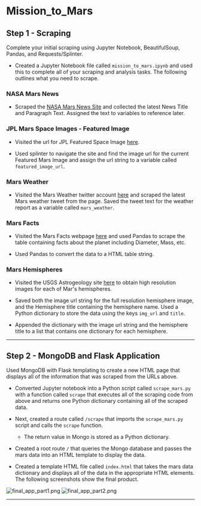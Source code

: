 # Mission_to_Mars

## Step 1 - Scraping

Complete your initial scraping using Jupyter Notebook, BeautifulSoup, Pandas, and Requests/Splinter.

* Created a Jupyter Notebook file called `mission_to_mars.ipynb` and used this to complete all of your scraping and analysis tasks. The following outlines what you need to scrape.

### NASA Mars News

* Scraped the [NASA Mars News Site](https://mars.nasa.gov/news/) and collected the latest News Title and Paragraph Text. Assigned the text to variables to reference later.

### JPL Mars Space Images - Featured Image

* Visited the url for JPL Featured Space Image [here](https://www.jpl.nasa.gov/spaceimages/?search=&category=Mars).

* Used splinter to navigate the site and find the image url for the current Featured Mars Image and assign the url string to a variable called `featured_image_url`.

### Mars Weather

* Visited the Mars Weather twitter account [here](https://twitter.com/marswxreport?lang=en) and scraped the latest Mars weather tweet from the page. Saved the tweet text for the weather report as a variable called `mars_weather`.


### Mars Facts

* Visited the Mars Facts webpage [here](https://space-facts.com/mars/) and used Pandas to scrape the table containing facts about the planet including Diameter, Mass, etc.

* Used Pandas to convert the data to a HTML table string.

### Mars Hemispheres

* Visited the USGS Astrogeology site [here](https://astrogeology.usgs.gov/search/results?q=hemisphere+enhanced&k1=target&v1=Mars) to obtain high resolution images for each of Mar's hemispheres.

* Saved both the image url string for the full resolution hemisphere image, and the Hemisphere title containing the hemisphere name. Used a Python dictionary to store the data using the keys `img_url` and `title`.

* Appended the dictionary with the image url string and the hemisphere title to a list that contains one dictionary for each hemisphere.

- - -

## Step 2 - MongoDB and Flask Application

Used MongoDB with Flask templating to create a new HTML page that displays all of the information that was scraped from the URLs above.

* Converted Jupyter notebook into a Python script called `scrape_mars.py` with a function called `scrape` that executes all of the scraping code from above and returns one Python dictionary containing all of the scraped data.

* Next, created a route called `/scrape` that imports the `scrape_mars.py` script and calls the `scrape` function.

  * The return value in Mongo is stored as a Python dictionary.

* Created a root route `/` that queries the Mongo database and passes the mars data into an HTML template to display the data.

* Created a template HTML file called `index.html` that takes the mars data dictionary and displays all of the data in the appropriate HTML elements. The following screenshots show the final product.

![final_app_part1.png](.png)
![final_app_part2.png](Images/final_app_part2.png)

- - -
